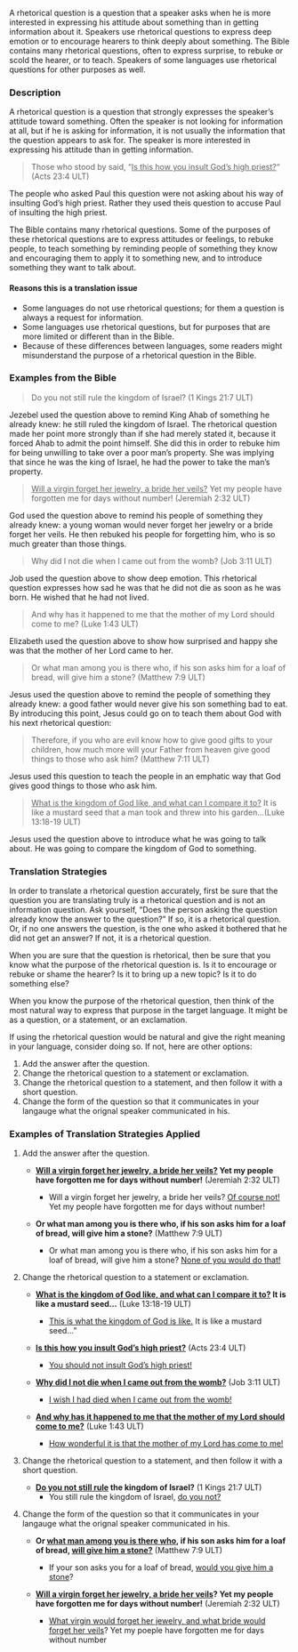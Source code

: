 
A rhetorical question is a question that a speaker asks when he is more interested in expressing his attitude about something than in getting information about it. Speakers use rhetorical questions to express deep emotion or to encourage hearers to think deeply about something. The Bible contains many rhetorical questions, often to express surprise, to rebuke or scold the hearer, or to teach. Speakers of some languages use rhetorical questions for other purposes as well.

### Description

A rhetorical question is a question that strongly expresses the speaker’s attitude toward something. Often the speaker is not looking for information at all, but if he is asking for information, it is not usually the information that the question appears to ask for. The speaker is more interested in expressing his attitude than in getting information.

>Those who stood by said, “<u>Is this how you insult God’s high priest?</u>“ (Acts 23:4 ULT)

The people who asked Paul this question were not asking about his way of insulting God’s  high priest. Rather they used theis question to accuse Paul of insulting the high priest.

The Bible contains many rhetorical questions. Some of the purposes of these rhetorical questions are to express attitudes or feelings, to rebuke people, to teach something by reminding people of something they know and encouraging them to apply it to something new, and to introduce something they want to talk about.

#### Reasons this is a translation issue

* Some languages do not use rhetorical questions; for them a question is always a request for information.
* Some languages use rhetorical questions, but for purposes that are more limited or different than in the Bible.
* Because of these differences between languages, some readers might misunderstand the purpose of a rhetorical question in the Bible.

### Examples from the Bible

>Do you not still rule the kingdom of Israel? (1 Kings 21:7 ULT)


Jezebel used the question above to remind King Ahab of something he already knew: he still ruled the kingdom of Israel. The rhetorical question made her point more strongly than if she had merely stated it, because it forced Ahab to admit the point himself. She did this in order to rebuke him for being unwilling to take over a poor man’s property. She was implying that since he was the king of Israel, he had the power to take the man’s property.

><u>Will a virgin forget her jewelry, a bride her veils?</u> Yet my people have forgotten me for days without number! (Jeremiah 2:32 ULT)


God used the question above to remind his people of something they already knew: a young woman would never forget her jewelry or a bride forget her veils.  He then rebuked his people for forgetting him, who is so much greater than those things.

>Why did I not die when I came out from the womb? (Job 3:11 ULT)


Job used the question above to show deep emotion. This rhetorical question expresses how sad he was that he did not die as soon as he was born. He wished that he had not lived.

>And why has it happened to me that the mother of my Lord should come to me? (Luke 1:43 ULT)


Elizabeth used the question above to show how surprised and happy she was that the mother of her Lord came to her.

>Or what man among you is there who, if his son asks him for a loaf of bread, will give him a stone? (Matthew 7:9 ULT)


Jesus used the question above to remind the people of something they already knew: a good father would never give his son something bad to eat. By introducing this point, Jesus could go on to teach them about God with his next rhetorical question:

>Therefore, if you who are evil know how to give good gifts to your children, how much more will your Father from heaven give good things to those who ask him? (Matthew 7:11 ULT)


Jesus used this question to teach the people in an emphatic way that God gives good things to those who ask him.

><u>What is the kingdom of God like, and what can I compare it to?</u> It is like a mustard seed that a man took and threw into his garden…(Luke 13:18-19 ULT)


Jesus used the question above to introduce what he was going to talk about. He was going to compare the kingdom of God to something.


### Translation Strategies


In order to translate a rhetorical question accurately, first be sure that the question you are translating truly is a rhetorical question and is not an information question. Ask yourself, “Does the person asking the question already know the answer to the question?” If so, it is a rhetorical question. Or, if no one answers the question, is the one who asked it bothered that he did not get an answer? If not, it is a rhetorical question.

When you are sure that the question is rhetorical, then be sure that you know what the purpose of the rhetorical question is. Is it to encourage or rebuke or shame the hearer? Is it to bring up a new topic? Is it to do something else?

When you know the purpose of the rhetorical question, then think of the most natural way to express that purpose in the target language. It might be as a question, or a statement, or an exclamation.

If using the rhetorical question would be natural and give the right meaning in your language, consider doing so. If not, here are other options:

1. Add the answer after the question.
1. Change the rhetorical question to a statement or exclamation.
1. Change the rhetorical question to a statement, and then follow it with a short question.
1. Change the form of the question so that it communicates in your langauge what the orignal speaker communicated in his.

### Examples of Translation Strategies Applied

1. Add the answer after the question.

    * **<u>Will a virgin forget her jewelry, a bride her veils?</u> Yet my people have forgotten me for days without number!** (Jeremiah 2:32 ULT)
        * Will a virgin forget her jewelry, a bride her veils? <u>Of course not!</u> Yet my people have forgotten me for days without number!

    * **Or what man among you is there who, if his son asks him for a loaf of bread, will give him a stone?** (Matthew 7:9 ULT)
        * Or what man among you is there who, if his son asks him for a loaf of bread, will give him a stone? <u>None of you would do that!</u>

1. Change the rhetorical question to a statement or exclamation.

    * **<u>What is the kingdom of God like, and what can I compare it to?</u> It is like a mustard seed…**  (Luke 13:18-19 ULT)
        * <u>This is what the kingdom of God is like.</u> It is like a mustard seed…”

    * **<u>Is this how you insult God’s high priest?</u>** (Acts 23:4 ULT)
        * <u>You should not insult God’s high priest!</u>

    * **<u>Why did I not die when I came out from the womb?</u>** (Job 3:11 ULT)
        * <u>I wish I had died when I came out from the womb!</u>

    * **<u>And why has it happened to me that the mother of my Lord should come to me?</u>** (Luke 1:43 ULT)
        * <u>How wonderful it is that the mother of my Lord has come to me!</u>

1. Change the rhetorical question to a statement, and then follow it with a short question.

    * **<u>Do you not still rule</u> the kingdom of Israel?** (1 Kings 21:7 ULT)
        * You still rule the kingdom of Israel, <u>do you not?</u>

1. Change the form of the question so that it communicates in your langauge what the orignal speaker communicated in his.

    * **Or <u>what man among you is there who</u>, if his son asks him for a loaf of bread, <u>will give him a stone?</u>** (Matthew 7:9 ULT)
        * If your son asks you for a loaf of bread, <u>would you give him a stone</u>?

    * **<u>Will a virgin forget her jewelry, a bride her veils</u>? Yet my people have forgotten me for days without number!** (Jeremiah 2:32 ULT)
        * <u>What virgin would forget her jewelry, and what bride would forget her veils</u>? Yet my poeple have forgotten me for days without number

